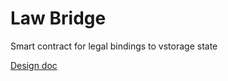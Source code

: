 # Law Bridge

Smart contract for legal bindings to vstorage state


[Design doc](https://docs.google.com/document/d/1r62t9P4f2ka2ZU2wFENkqUIvkOlzLk4k1KOug43kNT4/edit#heading=h.z138dmwtgycd)

